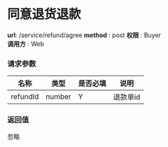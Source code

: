 同意退货退款
=======

**url**: /service/refund/agree
**method** : post
**权限** : Buyer  
**调用方** : Web

### 请求参数

|   名称   |  类型  | 是否必填 |                     说明                     |
|----------|--------|----------|----------------------------------------------|
| refundId | number | Y        | 退款单id                                     |

### 返回值

忽略